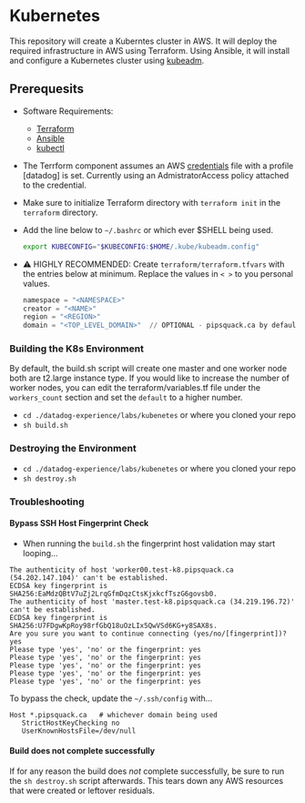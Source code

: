 # Kubernetes

This repository will create a Kuberntes cluster in AWS.
It will deploy the required infrastructure in AWS using Terraform.  Using Ansible, it will install and configure a Kubernetes cluster using [kubeadm](https://kubernetes.io/docs/setup/production-environment/tools/kubeadm/create-cluster-kubeadm/).

## Prerequesits

- Software Requirements:
  - [Terraform](https://learn.hashicorp.com/tutorials/terraform/install-cli)
  - [Ansible](https://docs.ansible.com/ansible/latest/installation_guide/intro_installation.html)
  - [kubectl](https://kubernetes.io/docs/reference/kubectl/overview/)
- The Terrform component assumes an AWS [credentials](https://docs.aws.amazon.com/cli/latest/userguide/cli-configure-files.html) file with a profile [datadog] is set.  Currently using an AdmistratorAccess policy attached to the credential.
- Make sure to initialize Terraform directory with `terraform init` in the `terraform` directory.
- Add the line below to `~/.bashrc` or which ever $SHELL being used.

  ```bash
  export KUBECONFIG="$KUBECONFIG:$HOME/.kube/kubeadm.config"
  ```

- :warning: HIGHLY RECOMMENDED: Create `terraform/terraform.tfvars` with the entries below at minimum. Replace the values in `< >` to you personal values.

  ```terraform
  namespace = "<NAMESPACE>"
  creator = "<NAME>"
  region = "<REGION>"
  domain = "<TOP_LEVEL_DOMAIN>"  // OPTIONAL - pipsquack.ca by default
  ```

### Building the K8s Environment

By default, the build.sh script will create one master and one worker node both are t2.large instance type.  If you would like to increase the number of worker nodes, you can edit the terraform/variables.tf file under the `workers_count` section and set the `default` to a higher number.

- `cd ./datadog-experience/labs/kubenetes` or where you cloned your repo
- `sh build.sh`

### Destroying the Environment

- `cd ./datadog-experience/labs/kubenetes` or where you cloned your repo
- `sh destroy.sh`

### Troubleshooting

#### Bypass SSH Host Fingerprint Check

- When running the `build.sh` the fingerprint host validation may start looping...

```text
The authenticity of host 'worker00.test-k8.pipsquack.ca (54.202.147.104)' can't be established.
ECDSA key fingerprint is SHA256:EaMdzQBtV7uZj2LrqGfmDqzCtsKjxkcfTszG6govsb0.
The authenticity of host 'master.test-k8.pipsquack.ca (34.219.196.72)' can't be established.
ECDSA key fingerprint is SHA256:U7FDgwKpRoy98rfGbQ18uOzLIx5QwVSd6KG+y8SAX8s.
Are you sure you want to continue connecting (yes/no/[fingerprint])? yes
Please type 'yes', 'no' or the fingerprint: yes
Please type 'yes', 'no' or the fingerprint: yes
Please type 'yes', 'no' or the fingerprint: yes
Please type 'yes', 'no' or the fingerprint: yes
Please type 'yes', 'no' or the fingerprint: yes

```

To bypass the check, update the `~/.ssh/config` with...

```text
Host *.pipsquack.ca   # whichever domain being used
   StrictHostKeyChecking no
   UserKnownHostsFile=/dev/null
```

#### Build does not complete successfully

If for any reason the build does *not* complete successfully, be sure to run the `sh destroy.sh` script afterwards.  This tears down any AWS resources that were created or leftover residuals.
